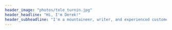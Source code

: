 ```yaml
---
header_image: "photos/tele_turnin.jpg"
header_headline: "Hi, I'm Derek!"
header_subheadline: "I'm a mountaineer, writer, and experienced customer support professional living in Silverton, CO."
---
```

